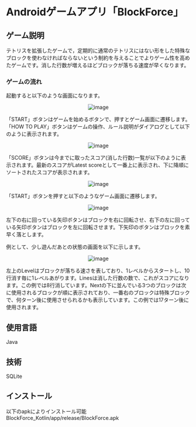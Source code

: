# Androidゲームアプリ「BlockForce」

## ゲーム説明
テトリスを拡張したゲームで，定期的に通常のテトリスにはない形をした特殊なブロックを使わなければならないという制約を与えることでよりゲーム性を高めたゲームです。消した行数が増えるほどブロックが落ちる速度が早くなります。

### ゲームの流れ
起動すると以下のような画面になります。

<div align="center">

![image](activity_main.JPG)
</div>

「START」ボタンはゲームを始めるボタンで、押すとゲーム画面に遷移します。
「HOW TO PLAY」ボタンはゲームの操作、ルール説明がダイアログとして以下のように表示されます。

<div align="center">

![image](HowToPlayDialog.JPG)
</div>

「SCORE」ボタンは今までに取ったスコア(消した行数)一覧が以下のように表示されます。最新のスコアがLatest scoreとして一番上に表示され、下に降順にソートされたスコアが表示されます。

<div align="center">

![image](score.JPG)
</div>

「START」ボタンを押すと以下のようなゲーム画面に遷移します。

<div align="center">

![image](activity_play.JPG)
</div>

左下の右に回っている矢印ボタンはブロックを右に回転させ、右下の左に回っている矢印ボタンはブロックを左に回転させます。下矢印のボタンはブロックを素早く落とします。

例として、少し遊んだあとの状態の画面を以下に示します。

<div align="center">

![image](play.JPG)
</div>

左上のLevelはブロックが落ちる速さを表しており、1レベルからスタートし、10行消す毎に1レベルあがります。Linesは消した行数の数で、これがスコアになります。この例では8行消しています。Nextの下に並んでいる3つのブロックは次に使用されるブロックが順に表示されており、一番右のブロックは特殊ブロックで、何ターン後に使用させられるかも表示しています。この例では17ターン後に使用されます。

## 使用言語
Java

## 技術
SQLite

## インストール
以下のapkによりインストール可能
BlockForce_Kotlin/app/release/BlockForce.apk
